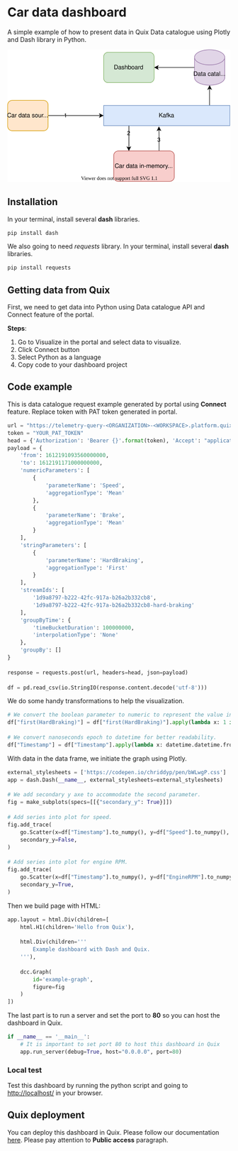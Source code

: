 # Car data dashboard
A simple example of how to present data in Quix Data catalogue using Plotly and Dash library in Python.

 
[![](doc/car-demo-dashboard.svg)](doc/car-demo-dashboard.svg "Architecture") 

## Installation
In your terminal, install several **dash** libraries.
```python
pip install dash
```

We also going to need *requests* library.
In your terminal, install several **dash** libraries.
```python
pip install requests
```

## Getting data from Quix
First, we need to get data into Python using Data catalogue API and Connect feature of the portal. 

**Steps**:
1) Go to Visualize in the portal and select data to visualize. 
2) Click Connect button
3) Select Python as a language
4) Copy code to your dashboard project

## Code example
This is data catalogue request example generated by portal using **Connect** feature. Replace token with PAT token generated in portal. 
```python
url = "https://telemetry-query-<ORGANIZATION>-<WORKSPACE>.platform.quix.ai/parameters/data"
token = "YOUR_PAT_TOKEN"
head = {'Authorization': 'Bearer {}'.format(token), 'Accept': "application/csv"}
payload = {
    'from': 1612191093560000000,
    'to': 1612191171000000000,
    'numericParameters': [
        {
            'parameterName': 'Speed',
            'aggregationType': 'Mean'
        },
        {
            'parameterName': 'Brake',
            'aggregationType': 'Mean'
        }
    ],
    'stringParameters': [
        {
            'parameterName': 'HardBraking',
            'aggregationType': 'First'
        }
    ],
    'streamIds': [
        '1d9a8797-b222-42fc-917a-b26a2b332cb8',
        '1d9a8797-b222-42fc-917a-b26a2b332cb8-hard-braking'
    ],
    'groupByTime': {
        'timeBucketDuration': 100000000,
        'interpolationType': 'None'
    },
    'groupBy': []
}

response = requests.post(url, headers=head, json=payload)

df = pd.read_csv(io.StringIO(response.content.decode('utf-8')))
```
We do some handy transformations to help the visualization.

```python
# We convert the boolean parameter to numeric to represent the value in the graph.
df["first(HardBraking)"] = df["first(HardBraking)"].apply(lambda x: 1 if x is True else 0)

# We convert nanoseconds epoch to datetime for better readability. 
df["Timestamp"] = df["Timestamp"].apply(lambda x: datetime.datetime.fromtimestamp(x / (1000 * 1000 * 1000)))
```

With data in the data frame, we initiate the graph using Plotly.

```python
external_stylesheets = ['https://codepen.io/chriddyp/pen/bWLwgP.css']
app = dash.Dash(__name__, external_stylesheets=external_stylesheets)

# We add secondary y axe to accommodate the second parameter.
fig = make_subplots(specs=[[{"secondary_y": True}]])

# Add series into plot for speed.
fig.add_trace(
    go.Scatter(x=df["Timestamp"].to_numpy(), y=df["Speed"].to_numpy(), name="Speed"),
    secondary_y=False,
)

# Add series into plot for engine RPM.
fig.add_trace(
    go.Scatter(x=df["Timestamp"].to_numpy(), y=df["EngineRPM"].to_numpy(), name="EngineRPM"),
    secondary_y=True,
)
```

Then we build page with HTML:
```python
app.layout = html.Div(children=[
    html.H1(children='Hello from Quix'),

    html.Div(children='''
        Example dashboard with Dash and Quix.
    '''),

    dcc.Graph(
        id='example-graph',
        figure=fig
    )
])
```

The last part is to run a server and set the port to **80** so you can host the dashboard in Quix.
```python
if __name__ == '__main__':
    # It is important to set port 80 to host this dashboard in Quix
    app.run_server(debug=True, host="0.0.0.0", port=80)
```

### Local test
Test this dashboard by running the python script and going to [http://localhost/](http://localhost/) in your browser.

## Quix deployment
You can deploy this dashboard in Quix. Please follow our documentation [here](https://documentation.platform.quix.ai/deploy/). Please pay attention to **Public access** paragraph.

